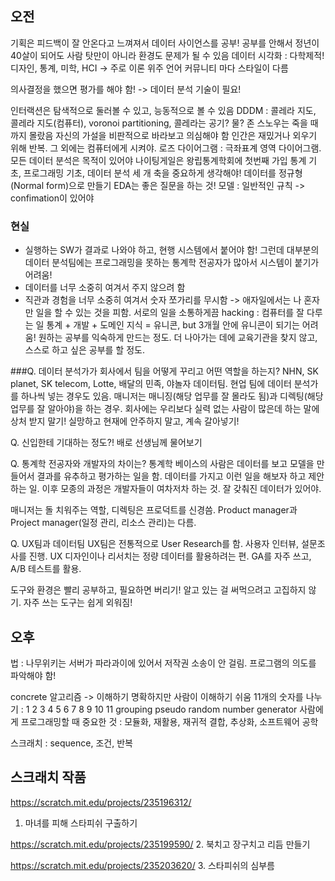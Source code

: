## **오전**
기획은 피드백이 잘 안온다고 느껴져서 데이터 사이언스를 공부!
공부를 안해서 정년이 40살이 되어도 사람 탓만이 아니라 환경도 문제가 될 수 있음
데이터 시각화 : 다학제적! 디자인, 통계, 미학, HCI -> 주로 이론 위주
언어 커뮤니티 마다 스타일이 다름

의사결정을 했으면 평가를 해야 함! -> 데이터 분석 기술이 필요!

인터랙션은 탐색적으로 둘러볼 수 있고, 능동적으로 볼 수 있음
DDDM : 콜레라 지도, 콜레라 지도(컴퓨터), voronoi partitioning,
콜레라는 공기? 물? 존 스노우는 죽을 때까지 몰랐음
자신의 가설을 비판적으로 바라보고 의심해야 함 
인간은 재밌거나 외우기 위해 반복. 그 외에는 컴퓨터에게 시켜야.
로즈 다이어그램 : 극좌표계 영역 다이어그램. 모든 데이터 분석은 목적이 있어야
나이팅게일은 왕립통계학회에 첫번째 가입
통계 기초, 프로그래밍 기초, 데이터 분석 세 개 축을 중요하게 생각해야!
데이터를 정규형(Normal form)으로 만들기
EDA는 좋은 질문을 하는 것!
모델 : 일반적인 규칙 -> confimation이 있어야

### 현실
- 실행하는 SW가 결과로 나와야 하고, 현행 시스템에서 붙어야 함! 그런데 대부분의 데이터 분석팀에는 프로그래밍을 못하는 통계학 전공자가 많아서 시스템이 붙기가 어려움!
- 데이터를 너무 소중히 여겨서 주지 않으려 함
- 직관과 경험을 너무 소중히 여겨서 숫자 쪼가리를 무시함
-> 애자일에서는 나 혼자만 일을 할 수 있는 것을 피함. 서로의 일을 소통하게끔
hacking : 컴퓨터를 잘 다루는 일
통계 + 개발 + 도메인 지식 = 유니콘, but 3개월 안에 유니콘이 되기는 어려움! 원하는 공부를 익숙하게 만드는 정도. 더 나아가는 데에 교육기관을 찾지 않고, 스스로 하고 싶은 공부를 할 정도.

###Q. 데이터 분석가가 회사에서 팀을 어떻게 꾸리고 어떤 역할을 하는지?
NHN, SK planet, SK telecom, Lotte, 배달의 민족, 야놀자 데이터팀. 현업 팀에 데이터 분석가를 하나씩 넣는 경우도 있음. 매니저는 매니징(해당 업무를 잘 몰라도 됨)과 디렉팅(해당 업무를 잘 알아야)을 하는 경우. 회사에는 우리보다 실력 없는 사람이 많은데 하는 말에 상처 받지 말기! 실망하고 현재에 안주하지 말고, 계속 갈아넣기!

Q. 신입한테 기대하는 정도?!
배로 선생님께 물어보기

Q. 통계학 전공자와 개발자의 차이는?
통계학 베이스의 사람은 데이터를 보고 모델을 만들어서 결과를 유추하고 평가하는 일을 함. 데이터를 가지고 이런 일을 해보자 하고 제안하는 일. 이후 모종의 과정은 개발자들이 여차저차 하는 것. 잘 갖춰진 데이터가 있어야.

매니저는 돌 치워주는 역할, 디렉팅은 프로덕트를 신경씀. Product manager과 Project manager(일정 관리, 리소스 관리)는 다름.

Q. UX팀과 데이터팀
UX팀은 전통적으로 User Research를 함. 사용자 인터뷰, 설문조사를 진행. UX 디자인이나 리서치는 정량 데이터를 활용하려는 편. GA를 자주 쓰고, A/B 테스트를 활용.

도구와 환경은 빨리 공부하고, 필요하면 버리기! 알고 있는 걸 써먹으려고 고집하지 않기. 자주 쓰는 도구는 쉽게 외워짐!

## 오후

법 : 나무위키는 서버가 파라과이에 있어서 저작권 소송이 안 걸림.
프로그램의 의도를 파악해야 함!

concrete 알고리즘 -> 이해하기 명확하지만 사람이 이해하기 쉬움
11개의 숫자를 나누기 : 1 2 3 4 5 6 7 8 9 10 11
grouping
pseudo random number generator
사람에게 프로그래밍할 때 중요한 것 : 모듈화, 재활용, 재귀적 결합, 추상화, 소프트웨어 공학

스크래치 : sequence, 조건, 반복

## 스크래치 작품
https://scratch.mit.edu/projects/235196312/
1. 마녀를 피해 스타피쉬 구출하기

https://scratch.mit.edu/projects/235199590/
2. 북치고 장구치고 리듬 만들기

https://scratch.mit.edu/projects/235203620/
3. 스타피쉬의 심부름

